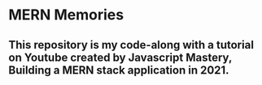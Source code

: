 # MERN Memories

## This repository is my code-along with a tutorial on Youtube created by Javascript Mastery, Building a MERN stack application in 2021. 
